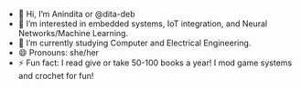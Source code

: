 - 👋 Hi, I’m Anindita or @dita-deb
- 👀 I’m interested in embedded systems, IoT integration, and Neural Networks/Machine Learning.
- 🌱 I’m currently studying Computer and Electrical Engineering.
- 😄 Pronouns: she/her
- ⚡ Fun fact: I read give or take 50-100 books a year! I mod game systems and crochet for fun!

<!---
dita-deb/dita-deb is a ✨ special ✨ repository because its `README.md` (this file) appears on your GitHub profile.
You can click the Preview link to take a look at your changes.
--->
